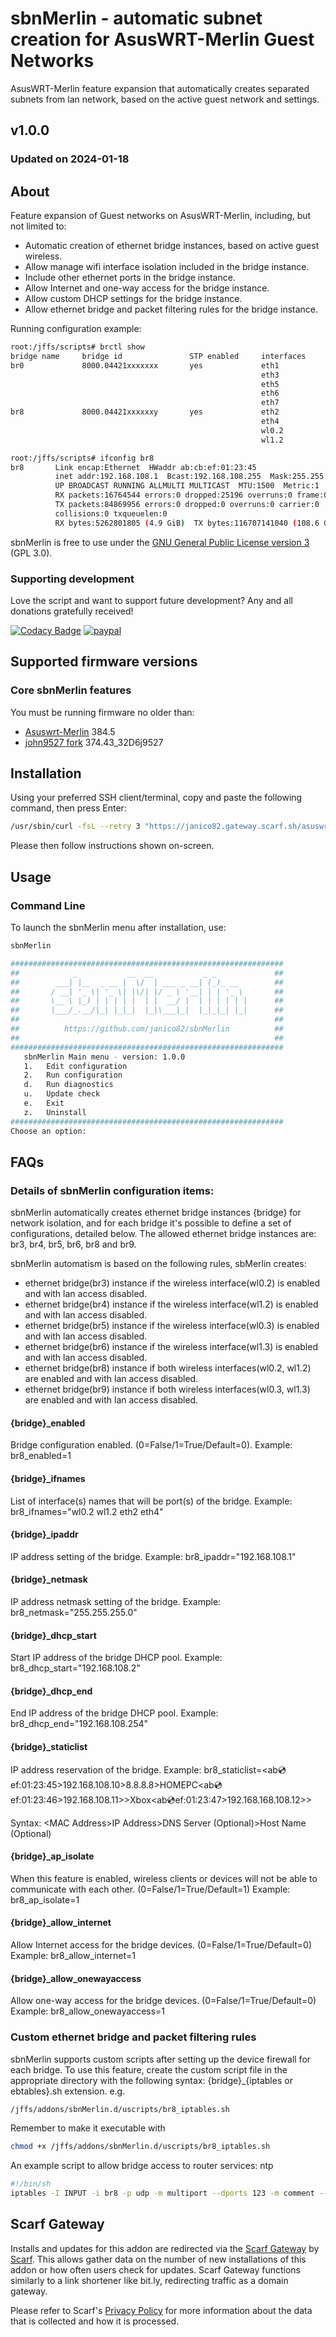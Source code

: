 # sbnMerlin - automatic subnet creation for AsusWRT-Merlin Guest Networks
AsusWRT-Merlin feature expansion that automatically creates separated subnets from lan network, based on the active guest network and settings.

## v1.0.0
### Updated on 2024-01-18
## About
Feature expansion of Guest networks on AsusWRT-Merlin, including, but not limited to:

*   Automatic creation of ethernet bridge instances, based on active guest wireless.
*   Allow manage wifi interface isolation included in the bridge instance.
*   Include other ethernet ports in the bridge instance.
*   Allow Internet and one-way access for the bridge instance.
*   Allow custom DHCP settings for the bridge instance.
*   Allow ethernet bridge and packet filtering rules for the bridge instance.

Running configuration example:
```sh
root:/jffs/scripts# brctl show
bridge name     bridge id               STP enabled     interfaces
br0             8000.04421xxxxxxx       yes             eth1
                                                        eth3
                                                        eth5
                                                        eth6
                                                        eth7
br8             8000.04421xxxxxxy       yes             eth2
                                                        eth4
                                                        wl0.2
                                                        wl1.2

root:/jffs/scripts# ifconfig br8
br8       Link encap:Ethernet  HWaddr ab:cb:ef:01:23:45
          inet addr:192.168.108.1  Bcast:192.168.108.255  Mask:255.255.255.0
          UP BROADCAST RUNNING ALLMULTI MULTICAST  MTU:1500  Metric:1
          RX packets:16764544 errors:0 dropped:25196 overruns:0 frame:0
          TX packets:84869956 errors:0 dropped:0 overruns:0 carrier:0
          collisions:0 txqueuelen:0
          RX bytes:5262801805 (4.9 GiB)  TX bytes:116707141040 (108.6 GiB)
```

sbnMerlin is free to use under the [GNU General Public License version 3](https://opensource.org/licenses/GPL-3.0) (GPL 3.0).

### Supporting development
Love the script and want to support future development? Any and all donations gratefully received!

[![Codacy Badge](https://api.codacy.com/project/badge/Grade/29cdefd5255d45cfb7b9ee2f488075ae)](https://app.codacy.com/gh/janico82/sbnMerlin?utm_source=github.com&utm_medium=referral&utm_content=janico82/sbnMerlin&utm_campaign=Badge_Grade)
[![paypal](https://www.paypalobjects.com/en_US/i/btn/btn_donateCC_LG.gif)](https://www.paypal.com/donate/?business=7GJ9GM39PF3NS&no_recurring=0&item_name=for+support+of+continued+development+of+Asuswrt-Merlin+addons&currency_code=EUR)

## Supported firmware versions
### Core sbnMerlin features
You must be running firmware no older than:
*   [Asuswrt-Merlin](https://www.asuswrt-merlin.net/) 384.5
*   [john9527 fork](https://www.snbforums.com/threads/fork-asuswrt-merlin-374-43-lts-releases-v37ea.18914/) 374.43_32D6j9527

## Installation
Using your preferred SSH client/terminal, copy and paste the following command, then press Enter:

```sh
/usr/sbin/curl -fsL --retry 3 "https://janico82.gateway.scarf.sh/asuswrt-merlin/master/sbnMerlin.sh" -o /jffs/scripts/sbnMerlin && chmod 0755 /jffs/scripts/sbnMerlin && /jffs/scripts/sbnMerlin install
```

Please then follow instructions shown on-screen.

## Usage
### Command Line
To launch the sbnMerlin menu after installation, use:
```sh
sbnMerlin
```
```sh
#############################################################
##            _           __  __           _ _             ##
##        ___| |__  _ __ |  \/  | ___ _ __| (_)_ __        ##
##       / __| '_ \| '_ \| |\/| |/ _ \ '__| | | '_ \       ##
##       \__ \ |_) | | | | |  | |  __/ |  | | | | | |      ##
##       |___/_.__/|_| |_|_|  |_|\___|_|  |_|_|_| |_|      ##
##                                                         ##
##          https://github.com/janico82/sbnMerlin          ##
##                                                         ##
#############################################################
   sbnMerlin Main menu - version: 1.0.0
   1.   Edit configuration
   2.   Run configuration
   d.   Run diagnostics
   u.   Update check
   e.   Exit
   z.   Uninstall
#############################################################
Choose an option: 
```

## FAQs
### Details of sbnMerlin configuration items:
sbnMerlin automatically creates ethernet bridge instances {bridge} for network isolation, and for each bridge it's possible to define a set of configurations, detailed below. The allowed ethernet bridge instances are: br3, br4, br5, br6, br8 and br9.

sbnMerlin automatism is based on the following rules, sbMerlin creates:
*   ethernet bridge(br3) instance if the wireless interface(wl0.2) is enabled and with lan access disabled.
*   ethernet bridge(br4) instance if the wireless interface(wl1.2) is enabled and with lan access disabled.
*   ethernet bridge(br5) instance if the wireless interface(wl0.3) is enabled and with lan access disabled.
*   ethernet bridge(br6) instance if the wireless interface(wl1.3) is enabled and with lan access disabled.
*   ethernet bridge(br8) instance if both wireless interfaces(wl0.2, wl1.2) are enabled and with lan access disabled.
*   ethernet bridge(br9) instance if both wireless interfaces(wl0.3, wl1.3) are enabled and with lan access disabled.

#### {bridge}_enabled
Bridge configuration enabled. (0=False/1=True/Default=0). Example: br8_enabled=1

#### {bridge}_ifnames
List of interface(s) names that will be port(s) of the bridge. Example: br8_ifnames="wl0.2 wl1.2 eth2 eth4"

#### {bridge}_ipaddr
IP address setting of the bridge. Example: br8_ipaddr="192.168.108.1"

#### {bridge}_netmask
IP address netmask setting of the bridge. Example: br8_netmask="255.255.255.0"

#### {bridge}_dhcp_start
Start IP address of the bridge DHCP pool. Example: br8_dhcp_start="192.168.108.2"

#### {bridge}_dhcp_end
End IP address of the bridge DHCP pool. Example: br8_dhcp_end="192.168.108.254"

#### {bridge}_staticlist
IP address reservation of the bridge. Example: br8_staticlist=\<ab:cd:ef:01:23:45\>192.168.108.10\>8.8.8.8\>HOMEPC\<ab:cd:ef:01:23:46\>192.168.108.11\>\>Xbox\<ab:cd:ef:01:23:47\>192.168.168.108.12\>\>

Syntax: \<MAC Address\>IP Address\>DNS Server (Optional)\>Host Name (Optional)

#### {bridge}_ap_isolate
When this feature is enabled, wireless clients or devices will not be able to communicate with each other. (0=False/1=True/Default=1) Example: br8_ap_isolate=1

#### {bridge}_allow_internet
Allow Internet access for the bridge devices. (0=False/1=True/Default=0) Example: br8_allow_internet=1

#### {bridge}_allow_onewayaccess
Allow one-way access for the bridge devices. (0=False/1=True/Default=0) Example: br8_allow_onewayaccess=1

### Custom ethernet bridge and packet filtering rules
sbnMerlin supports custom scripts after setting up the device firewall for each bridge. To use this feature, create the custom script file in the appropriate directory with the following syntax: {bridge}_{iptables or ebtables}.sh extension. e.g.
```sh
/jffs/addons/sbnMerlin.d/uscripts/br8_iptables.sh
```
Remember to make it executable with
```sh
chmod +x /jffs/addons/sbnMerlin.d/uscripts/br8_iptables.sh
```
An example script to allow bridge access to router services: ntp
```sh
#!/bin/sh
iptables -I INPUT -i br8 -p udp -m multiport --dports 123 -m comment --comment "(sbnMerlin)" -j ACCEPT
```

## Scarf Gateway
Installs and updates for this addon are redirected via the [Scarf Gateway](https://about.scarf.sh/scarf-gateway) by [Scarf](https://about.scarf.sh/about). This allows gather data on the number of new installations of this addon or how often users check for updates. Scarf Gateway functions similarly to a link shortener like bit.ly, redirecting traffic as a domain gateway.

Please refer to Scarf's [Privacy Policy](https://about.scarf.sh/privacy) for more information about the data that is collected and how it is processed.
